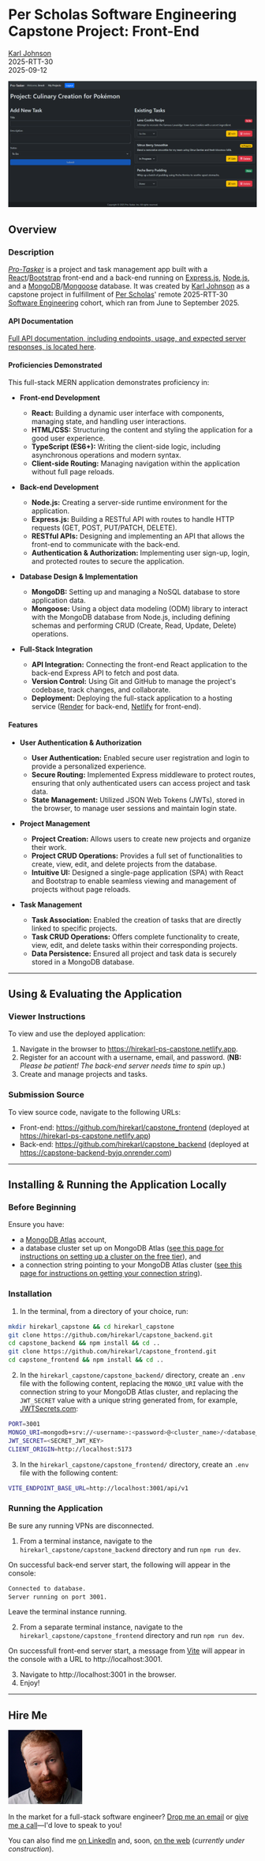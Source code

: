 # Per Scholas Software Engineering Capstone Project: Front-End

[Karl Johnson](https://github.com/hirekarl)  
2025-RTT-30  
<time datetime="2025-09-12">2025-09-12</time>  

![Screenshot of Pro-Tasker's project detail page with three tasks for the given project.](./preview.png)

## Overview
### Description
[*Pro-Tasker*](https://hirekarl-ps-capstone.netlify.app) is a project and task management app built with a [React](https://react.dev/)/[Bootstrap](https://getbootstrap.com/) front-end and a back-end running on [Express.js](https://expressjs.com/), [Node.js](https://nodejs.org/), and a [MongoDB](https://www.mongodb.com/)/[Mongoose](https://mongoosejs.com/) database. It was created by [Karl Johnson](https://github.com/hirekarl) as a capstone project in fulfillment of [Per Scholas](https://perscholas.org/)' remote 2025-RTT-30 [Software Engineering](https://perscholas.org/courses/software-engineer/software-engineer-new-york/) cohort, which ran from <time datetime="2025-06">June</time> to <time datetime="2025-09">September 2025</time>.

#### API Documentation
[Full API documentation, including endpoints, usage, and expected server responses, is located here](https://github.com/hirekarl/capstone_backend/blob/main/README.md#api-documentation-version-1).

#### Proficiencies Demonstrated
This full-stack MERN application demonstrates proficiency in:
- **Front-end Development**
  - **React:** Building a dynamic user interface with components, managing state, and handling user interactions.
  - **HTML/CSS:** Structuring the content and styling the application for a good user experience.
  - **TypeScript (ES6+):** Writing the client-side logic, including asynchronous operations and modern syntax.
  - **Client-side Routing:** Managing navigation within the application without full page reloads.

- **Back-end Development**
  - **Node.js:** Creating a server-side runtime environment for the application.
  - **Express.js:** Building a RESTful API with routes to handle HTTP requests (GET, POST, PUT/PATCH, DELETE).
  - **RESTful APIs:** Designing and implementing an API that allows the front-end to communicate with the back-end.
  - **Authentication & Authorization:** Implementing user sign-up, login, and protected routes to secure the application.

- **Database Design & Implementation**
  - **MongoDB:** Setting up and managing a NoSQL database to store application data.
  - **Mongoose:** Using a object data modeling (ODM) library to interact with the MongoDB database from Node.js, including defining schemas and performing CRUD (Create, Read, Update, Delete) operations.

- **Full-Stack Integration**
  - **API Integration:** Connecting the front-end React application to the back-end Express API to fetch and post data.
  - **Version Control:** Using Git and GitHub to manage the project's codebase, track changes, and collaborate.
  - **Deployment:** Deploying the full-stack application to a hosting service ([Render](https://render.com/) for back-end, [Netlify](https://www.netlify.com/) for front-end).

#### Features
- **User Authentication & Authorization**
  - **User Authentication:** Enabled secure user registration and login to provide a personalized experience.
  - **Secure Routing:** Implemented Express middleware to protect routes, ensuring that only authenticated users can access project and task data.
  - **State Management:** Utilized JSON Web Tokens (JWTs), stored in the browser, to manage user sessions and maintain login state.

- **Project Management**
  - **Project Creation:** Allows users to create new projects and organize their work.
  - **Project **CRUD** Operations:** Provides a full set of functionalities to create, view, edit, and delete projects from the database.
  - **Intuitive UI:** Designed a single-page application (SPA) with React and Bootstrap to enable seamless viewing and management of projects without page reloads.

- **Task Management**
  - **Task Association:** Enabled the creation of tasks that are directly linked to specific projects.
  - **Task **CRUD** Operations:** Offers complete functionality to create, view, edit, and delete tasks within their corresponding projects.
  - **Data Persistence:** Ensured all project and task data is securely stored in a MongoDB database.

---

## Using & Evaluating the Application
### Viewer Instructions
To view and use the deployed application:
1. Navigate in the browser to https://hirekarl-ps-capstone.netlify.app.
2. Register for an account with a username, email, and password. (**NB:** *Please be patient! The back-end server needs time to spin up.*)
3. Create and manage projects and tasks.

### Submission Source
To view source code, navigate to the following URLs:
- Front-end: https://github.com/hirekarl/capstone_frontend (deployed at https://hirekarl-ps-capstone.netlify.app)
- Back-end: https://github.com/hirekarl/capstone_backend (deployed at https://capstone-backend-byjq.onrender.com)

---

## Installing & Running the Application Locally
### Before Beginning
Ensure you have:
- a [MongoDB Atlas](https://www.mongodb.com/cloud/atlas/register) account,
- a database cluster set up on MongoDB Atlas ([see this page for instructions on setting up a cluster on the free tier](https://www.mongodb.com/docs/atlas/tutorial/deploy-free-tier-cluster/)), and
- a connection string pointing to your MongoDB Atlas cluster ([see this page for instructions on getting your connection string](https://www.mongodb.com/docs/guides/atlas/connection-string/)).

### Installation
1. In the terminal, from a directory of your choice, run:

```bash
mkdir hirekarl_capstone && cd hirekarl_capstone
git clone https://github.com/hirekarl/capstone_backend.git
cd capstone_backend && npm install && cd ..
git clone https://github.com/hirekarl/capstone_frontend.git
cd capstone_frontend && npm install && cd ..
```

2. In the `hirekarl_capstone/capstone_backend/` directory, create an `.env` file with the following content, replacing the `MONGO_URI` value with the connection string to your MongoDB Atlas cluster, and replacing the `JWT_SECRET` value with a unique string generated from, for example, [JWTSecrets.com](https://jwtsecrets.com/):

```bash
PORT=3001
MONGO_URI=mongodb+srv://<username>:<password>@<cluster_name>/<database_name>?retryWrites=true&w=majority
JWT_SECRET=<SECRET_JWT_KEY>
CLIENT_ORIGIN=http://localhost:5173
```

3. In the `hirekarl_capstone/capstone_frontend/` directory, create an `.env` file with the following content:

```bash
VITE_ENDPOINT_BASE_URL=http://localhost:3001/api/v1
```

### Running the Application
Be sure any running VPNs are disconnected.

1. From a terminal instance, navigate to the `hirekarl_capstone/capstone_backend` directory and run `npm run dev`.

On successful back-end server start, the following will appear in the console:

```bash
Connected to database.
Server running on port 3001.
```

Leave the terminal instance running.

2. From a separate terminal instance, navigate to the `hirekarl_capstone/capstone_frontend` directory and run `npm run dev`.

On successfull front-end server start, a message from [Vite](https://vite.dev/) will appear in the console with a URL to http://localhost:3001.

3. Navigate to http://localhost:3001 in the browser.
4. Enjoy!

---

## Hire Me

<img src="./headshot.jpg" width="150" height="150" alt="Karl Johnson" />

In the market for a full-stack software engineer? <a href="mailto:hirekarl@proton.me?subject=Let%27s%20connect%21">Drop me an email</a> or <a href="tel:+19174266565">give me a call</a>&mdash;I'd love to speak to you!

You can also find me [on LinkedIn](https://www.linkedin.com/in/hirekarl/) and, soon, [on the web](https://www.fullstackkarl.com) (*currently under construction*).

